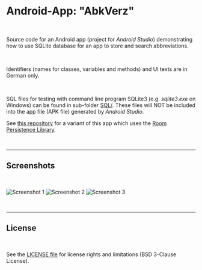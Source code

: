 # Android-App: "AbkVerz" #

<br>

Source code for an Android app (project for *Android Studio*) demonstrating how to use SQLite database for an app to store and search abbreviations.

<br>

Identifiers (names for classes, variables and methods) and UI texts are in German only.

<br>

SQL files for testing with command line program SQLite3 (e.g. *sqlite3.exe* on Windows) can be found in sub-folder [SQL/](SQL). 
These files will NOT be included into the app file (APK file) generated by *Android Studio*.

See [this repository](https://github.com/MDecker-MobileComputing/Android_AbkVerzMitRoom) for a variant of this app which uses the [Room Persistence Library](https://developer.android.com/training/data-storage/room?hl=lt).

<br>

----

## Screenshots ##

<br>

![Screenshot 1](screenshot_1.png)  ![Screenshot 2](screenshot_2.png)  ![Screenshot 3](screenshot_3.png)

<br>

----

## License ##

<br>

See the [LICENSE file](LICENSE.md) for license rights and limitations (BSD 3-Clause License).

<br>